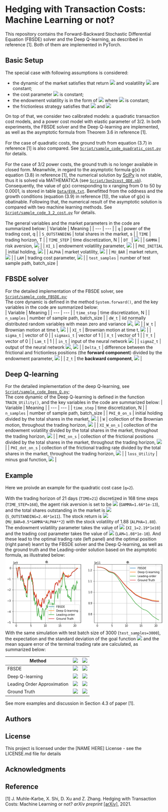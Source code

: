 # Hedging with Transaction Costs: Machine Learning or not?

This repository contains the Forward-Backward Stochastic Differential Equation (FBSDE) solver and the Deep Q-learning, as described in reference [1]. Both of them are implemented in PyTorch.

## Basic Setup

The special case with following assumptions is considered:

* the dynamic of the market satisfies that return <img src="https://latex.codecogs.com/gif.latex?\mu" /> and voalatility <img src="https://latex.codecogs.com/gif.latex?\sigma" /> are constant;
* the cost parameter <img src="https://latex.codecogs.com/gif.latex?\lambda" /> is constant;
* the endowment volatility is in the form of <img src="https://latex.codecogs.com/gif.latex?\xi_t=\hat{\xi}W_t" /> where <img src="https://latex.codecogs.com/gif.latex?\hat{\xi}" /> is constant; 
* the frictionless strategy satisfies that   <img src="https://latex.codecogs.com/gif.latex?\bar{b_t}=0" /> and <img src="https://latex.codecogs.com/gif.latex?\bar{a_t}=-\hat{\xi}{\sigma}^{-1}" />

On top of that, we consider two calibrated models: a quadratic transaction cost models, and a power cost model with elastic parameter of 3/2. In both experiments, the FBSDE solver and the Deep Q-learning are implemented, as well as the asymptotic formula from Theorem 3.6 in reference [1].     
<br/>
For the case of quadratic costs, the ground truth from equation (3.7) in reference [1] is also compared. See [`Script/sample_code_quadratic_cost.py`](./Script/sample_code_quadratic_cost.py) for details.   
<br/>
For the case of 3/2 power costs, the ground truth is no longer available in closed form. Meanwhile, in regard to the asymptotic formula g(x) in equation (3.8) in reference [1], the numerical solution by [SciPy](https://github.com/scipy/scipy) is not stable, thus it is solved via MATHEMATICA (see [`Script/3on2cost_ODE.nb`](./Script/3on2cost_ODE.nb)). Consequently, the value of g(x) corresponding to x ranging from 0 to 50 by 0.0001, is stored in table [`Data/EVA.txt`](./Data/EVA.txt). Benefitted from the oddness and the growth conditions (equation (3.9) in reference [1]), the value of g(x) is obatinable. Following that, the numerical result of the asymptotic solution is compared with two machine learning methods. See [`Script/sample_code_3_2_cost.py`](./Script/sample_code_3_2_cost.py) for details.
<br/><br/>
The general variables and the market parameters in the code are summarized below:
| Variable | Meaning |
| --- | --- |
| `q`  | power of the trading cost, q |
| `S_OUTSTANDING` | total shares in the market, s |
| `TIME` | trading horizon, T |
| `TIME_STEP` |   time discretization, N |
| `DT ` | <img src="https://latex.codecogs.com/gif.latex?\Delta%20t=\frac{T}{N}" />  |
| `GAMMA` | risk aversion, <img src="https://latex.codecogs.com/gif.latex?\gamma" /> |
| `XI_1` | endowment volatility parameter, <img src="https://latex.codecogs.com/gif.latex?\hat{\xi}" /> |
| `PHI_INITIAL` | initial holding,  <img src="https://latex.codecogs.com/gif.latex?\varphi_{0-}" /> |
| `ALPHA` | market volatility,  <img src="https://latex.codecogs.com/gif.latex?\sigma " /> |
| `MU_BAR` | market return,  <img src="https://latex.codecogs.com/gif.latex?\mu " /> |
| `LAM` | trading cost parameter, <img src="https://latex.codecogs.com/gif.latex?\lambda " /> |
| `test_samples` | number of test sample path, batch_size |

## FBSDE solver
For the detailed implementation of the FBSDE solver, see [`Script/sample_code_FBSDE.py`](./Script/sample_code_FBSDE.py);      
The core dynamic is defined in the method `System.forward()`, and the key variables in the code are summarized below:   
| Variable | Meaning |
| --- | --- |
| `time_step` | time discretization, N |
| `n_samples` | number of sample path, batch_size |
| `dW_t`  | iid normally distributed random variables with mean zero and variance <img src="https://latex.codecogs.com/gif.latex?\Delta%20t" />, <img src="https://latex.codecogs.com/gif.latex?\Delta%20W_t" /> |
| `W_t` | Brownian motion at time t, <img src="https://latex.codecogs.com/gif.latex?W_t" />  |
|  `XI_t` | Brownian motion at time t, <img src="https://latex.codecogs.com/gif.latex?W_t" /> |
| `sigma_t` | vector of 0 |
|  `sigmaxi_t` | vector of 1 |
|  `X_t` | vector of 1 |
|  `Y_t` | vector of 0 |
| `Lam_t` | 1 |
|  `in_t` | input of the neural network <img src="https://latex.codecogs.com/gif.latex?F^{\theta} " /> |
|   `sigmaZ_t` | output of the neural network <img src="https://latex.codecogs.com/gif.latex?F^{\theta} " />,  <img src="https://latex.codecogs.com/gif.latex?Z_{t} " /> |
| `Delta_t` | difference between the frictional and frictionless positions (the **forward component**) divided by the endowment parameter, <img src="https://latex.codecogs.com/gif.latex?{\hat{\xi}}^{-1}\Delta%20\varphi_t " /> |
| `Z_t` | the **backward component**, <img src="https://latex.codecogs.com/gif.latex?Y_t " /> |


## Deep Q-learning
For the detailed implementation of the deep Q-learning, see [`Script/sample_code_Deep_Q.py`](./Script/sample_code_Deep_Q.py);   
The core dynamic of the Deep Q-learning is defined in the function `TRAIN_Utility()`, and the key variables in the code are summarized below:
| Variable | Meaning |
| --- | ---  |
| `time_step`  |   time discretization, N |
| `n_samples` | number of sample path, batch_size |
| `PHI_0_on_s` | initial holding divided by the total shares in the market, <img src="https://latex.codecogs.com/gif.latex?s^{-1}\times\varphi_{0-}" /> |
| `W` | collection of the Brownian motion, throughout the trading horizon, <img src="https://latex.codecogs.com/gif.latex?\{W_t\}" /> |
| `XI_W_on_s` | collection of the endowment volatility divided by the total shares in the market, throughout the trading horizon, <img src="https://latex.codecogs.com/gif.latex?\{s^{-1}\times\xi_t\}" /> |
| `PHI_on_s` | collection of the frictional positions divided by the total shares in the market, throughout the trading horizon, <img src="https://latex.codecogs.com/gif.latex?\{s^{-1}\times\varphi_t\}" /> |
| `PHI_dot_on_s` | collection of the frictional trading rate divided by the total shares in the market, throughout the trading horizon, <img src="https://latex.codecogs.com/gif.latex?\{s^{-1}\times\dot{\varphi_t}\}" /> |
| `loss_Utility` | minus goal function, <img src="https://latex.codecogs.com/gif.latex?-J_T(\dot{\varphi})" /> |

## Example
Here we proivde an example for the quadratic cost case (`q=2`).    
<br/>
With the trading horizon of 21 days (`TIME=21`) discretized in 168 time steps (`TIME_STEP=168`), the agent risk aversion is set to be <img src="https://latex.codecogs.com/gif.latex?1.66\times10^{-13}"/> (`GAMMA=1.66*1e-13`), and the total shares outstanding in the market is <img src="https://latex.codecogs.com/gif.latex?2.46\times10^{11}"/> (`S_OUTSTANDING=2.46*1e11`). The stock return is <img src="https://latex.codecogs.com/gif.latex?\mu=0.5\times\gamma\times\sigma^2"/> (`MU_BAR=0.5*GAMMA*ALPHA**2`) with the stock volatility of 1.88 (`ALPHA=1.88`). The endowment
volatility parameter takes the value of <img src="https://latex.codecogs.com/gif.latex?2.19\times10^{10}"/> (`XI_1=2.19*1e10`) and the trading cost parameter takes the value of  <img src="https://latex.codecogs.com/gif.latex?1.08\times10^{-10}"/> (`LAM=1.08*1e-10`). And these lead to the optimal trading rate (left panel) and the optimal position (right panel) leanrt by the FBSDE solver and the Deep Q-learning, as well as the ground truth and the Leading-order solution based on the asymptotic formula, as illustrated below:
![TR=21_q=2](./Gallery/Single_TR=21_q=2_calibrated_parameter.png)
<br/>
With the same simulation with test batch size of 3000 (`test_samples=3000`), the expectation and the standard deviation of the goal function <img src="https://latex.codecogs.com/gif.latex?J_T(\dot{\varphi})"/> and the mean square error of the terminal trading rate are calculated, as summarized below:

| Method | <img src="https://latex.codecogs.com/gif.latex?J_T(\dot{\varphi})\pm%20\mathrm{std}"/> | <img src="https://latex.codecogs.com/gif.latex?\mathbb{E}[(\dot{\varphi_T})^2/s^2]"/> | 
| --- | ---  | --- | 
| FBSDE  | <img src="https://latex.codecogs.com/gif.latex?4.11\times10^9\pm%202.20\times10^9"/> | <img src="https://latex.codecogs.com/gif.latex?1.61\times10^{-8}"/> | 
| Deep Q-learning  | <img src="https://latex.codecogs.com/gif.latex?4.13\times10^9\pm%202.20\times10^9"/> | <img src="https://latex.codecogs.com/gif.latex?3.62\times10^{-9}"/> | 
| Leading Order Approximation  |  <img src="https://latex.codecogs.com/gif.latex?4.06\times10^9\pm%202.21\times10^9"/> | <img src="https://latex.codecogs.com/gif.latex?7.89\times10^{-5}"/>| 
| Ground Truth |  <img src="https://latex.codecogs.com/gif.latex?4.13\times10^9\pm%202.20\times10^9"/> | <img src="https://latex.codecogs.com/gif.latex?1.25\times10^{-8}"/>| 



See more examples and discussion in Section 4.3 of paper [1].   


## Authors

## License

This project is licensed under the [NAME HERE] License - see the LICENSE.md file for details

## Acknowledgments

## Reference
[1] J. Muhle-Karbe, X. Shi, D. Xu and Z. Zhang. Hedging with Transaction Costs: Machine Learning or not? *arXiv preprint* [[arXiv]](https://arxiv.org), 2021. 